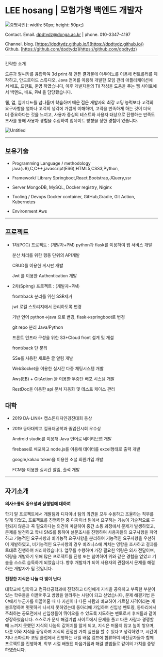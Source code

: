 # LEE hosang | 모험가형 백엔드 개발자

![증명사진](https://user-images.githubusercontent.com/38107948/150670828-9d5d6ecd-a2c9-4855-9713-b189bf6e0214.jpg){:  width: 50px; height: 50px;}

Contact.
Email. dpdtydz@donga.ac.kr | phone. 010-3347-4197

Channel.
blog. [https://dpdtydz.github.io/](https://dpdtydz.github.io/)
Github. [https://github.com/dpdtydz](https://github.com/dpdtydz)

---

간략한 소개

드론과 알씨카를 융합하여 3d print 해 만든 결과물에 아두이노를 이용해 컨트롤러를 제작하고, 안드로이드 스튜디오, Java 언어를 이용해 개발한 모임 관리 애플리케이션에서 배포, 프런트, 운영 하였습니다, 이후 개발자들의 Til 작성을 도움을 주는 웹 사이트에서 백엔드, 배포, PM 을 담당했습니다.

웹, 앱, 임베디드를 넘나들며 학습하며 배운 점은 개발자의 최강 코딩 능력보다 고객의 요구사항을 얼마나 고객의 생각에 가깝게 이해하며, 고객을 만족하게 하는 것이 더욱더 중요하다는 것을 느끼고, 사용자 중심의 테스트와 사용자 대상으로 진행하는 만족도 조사를 통해 사용자 경험을 수집하여 업데이트 방향을 정한 경험이 있습니다.

![Untitled](https://user-images.githubusercontent.com/38107948/150670827-a71aff1b-5b4a-43eb-86e1-1ba859409a00.jpeg)

---

## 보유기술

- Programming Language / methodology
      java(~8),C,C++,javascript(ES6),HTML5,CSS3,Python,
    
- Framework/ Library
      Springboot,React,Bootstrap,JQuery,ssr
    
- Server
      MongoDB, MySQL, Docker registry, Niginx
    
- Tooling / Devops
      Docker container, GitHub,Gradle, Git Action, Kubernetes
    
- Environment
      Aws
    

---

## 프로젝트

- 1차(POC) 프로젝트 : (개발자+PM)
     python과 flask를 이용하여 웹 서비스 개발

     분산 처리를 위한 행동 단위의 API개발

     CRUD를 이용한 게시판 개발

     Jwt 를 이용한 Authentication 개발


- 2차(Spirng) 프로젝트 :   (개발자+PM)

     front/back 분리를 위한 SSR제거

     jwt 로컬 스토리지에서 관리하도록 변경

     기반 언어 python→java 으로 변경, flask→springboot로 변경

     git repo 분리 Java/Python 

     프론트 인프라 구성을 위한 S3+Cloud front 설계 및 개설

     front/back 단 분리

     SSe를 사용한 새로운 글 알림 개발

     WebSocket을 이용한 실시간 다중 채팅시스템 개발

     Aws(EB) + GitAction 을 이용한 무중단 배포 시스템 개발

     RestDoc을 이용한 api 문서 자동화 및  테스트 케이스 관리


## 대학

- 2019 DA-LINK+ 캡스돈디자인경진대회 동상
- 2019 동아대학교 컴퓨터공학과 졸업전시회 우수상

     Android studio를 이용해 Java 언어로 네이티브앱 개발

     firebase로 배포하고 node.js를 이용해 데이터를 excel형태로 출력 개발

     google,kakao token을 이용한 소셜 회원가입 개발

     FCM을 이용한 실시간 알림, 출석 개발

---

## 자기소개

**의사소통의 중요성과 실행법에 대하여**

학기 말 프로젝트에서 개발팀과 디자이너 팀의 의견을 모두 수용하고 조율하는 직무를 맡게 되었고, 프로젝트를 진행하던 중 디자이너 팀에서 요구하는 기능이 기술적으로 구현되지 않음과 꼭 필요하다는 의견이 마찰하여 중간 소통 과정에서 문제가 발생하였고, 문제를 발견하고 학내 SNS를 통하여 설문조사를 진행하여 사용자들의 요구사항을 파악하고 기능적인 요구사항과 비기능적 요구사항을 분리하여 기능적인 요구사항을 우선하여 개발하였고, 비기능적인 요구사항의 경우 비즈니스에 끼치는 영향을 조사하고 결과를 토대로 진행하여 처리하였습니다. 업무를 수행하며 가장 필요한 역량은 의사 전달이며, 역량을 개발하기 위해 많은 프로젝트를 진행 또는 참여하여 위와 같은 경험을 얻었고 기술을 스스로 습득하게 되었습니다. 향후 개발자가 되어 사용자의 관점에서 문제를 해결하는 개발자가 될 것입니다.

**진정한 지식은 나눌 때 빛이 난다**

대학교에 입학하고 컴퓨터공학과에 진학하고 타인에게 지식을 공유하고 부족한 부분이 있는 학우들을 이끌어주고 방향을 알려주는 사람이 되고 싶었습니다, 문제 해결기법 분야에서 누군가를 이끌어줄 때 나 자신이나 다른 사람과 비교하여 가르칠 자격이라는 게 불투명하여 떳떳하게 나서지 못하였는데 동아리에 가입하여 신입생 멘토링, 동아리에서 주최하는 공모전에서 신입생들이 뛰어오를 수 있도록 지도하는 멘토로서 후배들과 같이 성장하였습니다. 스스로가 문제 해결기법 사이트에서 문제를 풀고 다른 사람과 경쟁할 때 느끼지 못했던 지식의 나눔의 값어치를 알게 되고, 지식은 머물지 않고 높이 쌓으며, 다른 이와 지식을 공유하며 지식의 진정한 가치 실현을 할 수 있다고 생각하였고, 시간이 지나 스파르타 코딩 클럽에서 진행하는 내일 배움 캠프에 합류하여 비전공자들과 함께 프로젝트를 진행하며, 학부 시절 배웠던 마음가짐과 해결 방법들로 같이의 가치를 증명하였습니다.

